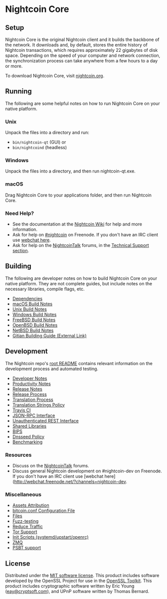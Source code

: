Nightcoin Core
=============

Setup
---------------------
Nightcoin Core is the original Nightcoin client and it builds the backbone of the network. It downloads and, by default, stores the entire history of Nightcoin transactions, which requires approximately 22 gigabytes of disk space. Depending on the speed of your computer and network connection, the synchronization process can take anywhere from a few hours to a day or more.

To download Nightcoin Core, visit [nightcoin.org](https://nightcoin.org/).

Running
---------------------
The following are some helpful notes on how to run Nightcoin Core on your native platform.

### Unix

Unpack the files into a directory and run:

- `bin/nightcoin-qt` (GUI) or
- `bin/nightcoind` (headless)

### Windows

Unpack the files into a directory, and then run nightcoin-qt.exe.

### macOS

Drag Nightcoin Core to your applications folder, and then run Nightcoin Core.

### Need Help?

* See the documentation at the [Nightcoin Wiki](https://nightcoin.info/)
for help and more information.
* Ask for help on [#nightcoin](http://webchat.freenode.net?channels=nightcoin) on Freenode. If you don't have an IRC client use [webchat here](http://webchat.freenode.net?channels=nightcoin).
* Ask for help on the [NightcoinTalk](https://nightcointalk.io/) forums, in the [Technical Support section](https://nightcointalk.io/c/technical-support).

Building
---------------------
The following are developer notes on how to build Nightcoin Core on your native platform. They are not complete guides, but include notes on the necessary libraries, compile flags, etc.

- [Dependencies](dependencies.md)
- [macOS Build Notes](build-osx.md)
- [Unix Build Notes](build-unix.md)
- [Windows Build Notes](build-windows.md)
- [FreeBSD Build Notes](build-freebsd.md)
- [OpenBSD Build Notes](build-openbsd.md)
- [NetBSD Build Notes](build-netbsd.md)
- [Gitian Building Guide (External Link)](https://github.com/bitcoin-core/docs/blob/master/gitian-building.md)

Development
---------------------
The Nightcoin repo's [root README](/README.md) contains relevant information on the development process and automated testing.

- [Developer Notes](developer-notes.md)
- [Productivity Notes](productivity.md)
- [Release Notes](release-notes.md)
- [Release Process](release-process.md)
- [Translation Process](translation_process.md)
- [Translation Strings Policy](translation_strings_policy.md)
- [Travis CI](travis-ci.md)
- [JSON-RPC Interface](JSON-RPC-interface.md)
- [Unauthenticated REST Interface](REST-interface.md)
- [Shared Libraries](shared-libraries.md)
- [BIPS](bips.md)
- [Dnsseed Policy](dnsseed-policy.md)
- [Benchmarking](benchmarking.md)

### Resources
* Discuss on the [NightcoinTalk](https://nightcointalk.io/) forums.
* Discuss general Nightcoin development on #nightcoin-dev on Freenode. If you don't have an IRC client use [webchat here](http://webchat.freenode.net/?channels=nightcoin-dev.

### Miscellaneous
- [Assets Attribution](assets-attribution.md)
- [bitcoin.conf Configuration File](bitcoin-conf.md)
- [Files](files.md)
- [Fuzz-testing](fuzzing.md)
- [Reduce Traffic](reduce-traffic.md)
- [Tor Support](tor.md)
- [Init Scripts (systemd/upstart/openrc)](init.md)
- [ZMQ](zmq.md)
- [PSBT support](psbt.md)

License
---------------------
Distributed under the [MIT software license](/COPYING).
This product includes software developed by the OpenSSL Project for use in the [OpenSSL Toolkit](https://www.openssl.org/). This product includes
cryptographic software written by Eric Young ([eay@cryptsoft.com](mailto:eay@cryptsoft.com)), and UPnP software written by Thomas Bernard.
